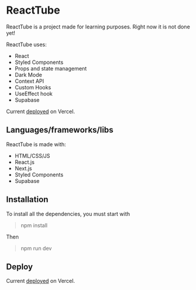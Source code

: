 # ReactTube

ReactTube is a project made for learning purposes. Right now it is not done yet!

ReactTube uses:

- React
- Styled Components
- Props and state management
- Dark Mode
- Context API
- Custom Hooks
- UseEffect hook
- Supabase

Current [deployed](https://react-tube-9rls.vercel.app/) on Vercel.

## Languages/frameworks/libs 

ReactTube is made with:

- HTML/CSS/JS
- React.js
- Next.js
- Styled Components
- Supabase

## Installation

To install all the dependencies, you must start with

> npm install

Then

> npm run dev

## Deploy

Current [deployed](https://react-tube-9rls.vercel.app/) on Vercel.
